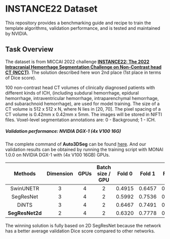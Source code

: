 # INSTANCE22 Dataset

This repository provides a benchmarking guide and recipe to train the template algorithms, validation performance, and is tested and maintained by NVIDIA.

## Task Overview

The dataset is from MICCAI 2022 challenge **[INSTANCE22: The 2022 Intracranial Hemorrhage Segmentation Challenge on Non-Contrast head CT (NCCT)](https://instance.grand-challenge.org/)**. The solution described here won 2nd place (1st place in terms of Dice score).

100 non-contrast head CT volumes of clinically diagnosed patients with different kinds of ICH,
(including subdural hemorrhage, epidural hemorrhage, intraventricular hemorrhage, intraparenchymal
hemorrhage, and subarachnoid hemorrhage), are used for model training. The size of a CT volume is 512 x 512 x N, where N lies in [20, 70]. The pixel spacing of a CT volume is 0.42mm x 0.42mm x 5mm. The images will be stored in NIFTI files. Voxel-level segmentation annotations are: 0 - Background; 1 - ICH.

##### Validation performance: NVIDIA DGX-1 (4x V100 16G)

The complete command of **Auto3DSeg** can be found [here](../../README.md#reference-python-apis-for-auto3dseg). And our validation results can be obtained by running the training script with MONAI 1.0.0 on NVIDIA DGX-1 with (4x V100 16GB) GPUs.

| Methods| Dimension | GPUs | Batch size / GPU | Fold 0 | Fold 1 | Fold 2 | Fold 3 | Fold 4 | Avg |
|:------:|:---------:|:----:|:----------------:|:------:|:------:|:------:|:------:|:------:|:---:|
| SwinUNETR  | 3 | 4 | 2 | 0.4915 | 0.6457 | 0.6895 | 0.5256 | 0.5935 | 0.5891 |
| SegResNet  | 3 | 4 | 2 | 0.5992 | 0.7536 | 0.0088 | 0.6154 | 0.6985 | 0.5351 |
| DiNTS      | 3 | 4 | 2 | 0.6467 | 0.7491 | 0.7306	| 0.6638 | 0.6779 | 0.6936 |
| **SegResNet2d** | 2 | 4 | 2 | 0.6320 | 0.7778 | 0.7607 | 0.7006 | 0.7613 | **0.7265** |

The winning solution is fully based on 2D SegResNet because the network has a better average validation Dice score compared to other networks.
